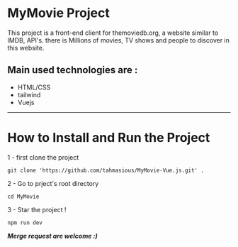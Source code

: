 # MyMovie Project

This project is a front-end client for themoviedb.org, a website similar to IMDB, API's.
there is Millions of movies, TV shows and people to discover in this website.

## Main used technologies are :

- HTML/CSS
- tailwind
- Vuejs

---

# How to Install and Run the Project

1 - first clone the project

```
git clone 'https://github.com/tahmasious/MyMovie-Vue.js.git' .
```

2 - Go to prject's root directory

```
cd MyMovie
```

3 - Star the project !

```
npm run dev
```

**_Merge request are welcome :)_**
